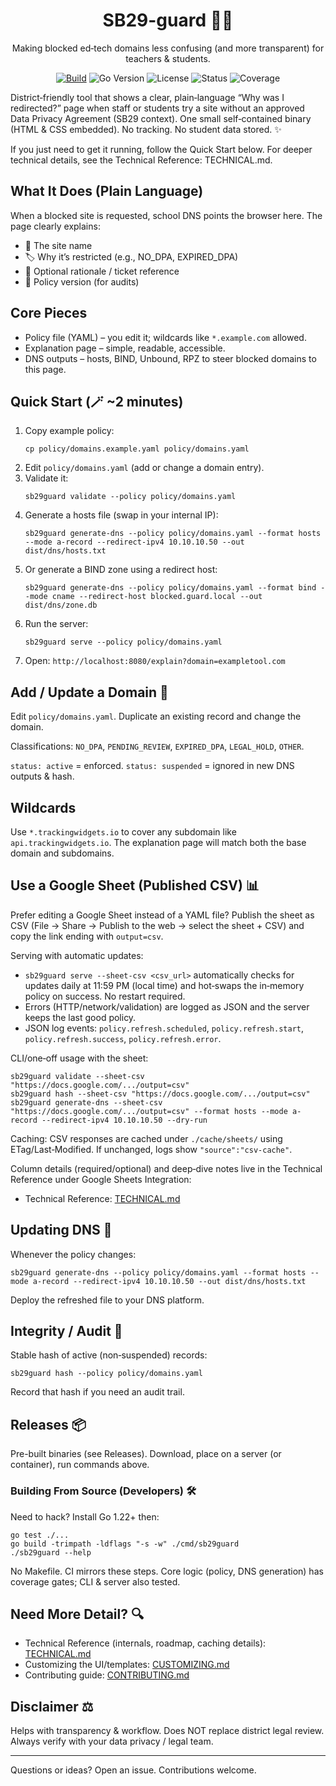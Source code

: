 <div align="center">

# SB29-guard 🚦📘

Making blocked ed‑tech domains less confusing (and more transparent) for teachers & students.

<!-- Badges -->
[![Build](https://github.com/RiceC-at-MasonHS/SB29-guard/actions/workflows/ci.yml/badge.svg)](../../actions)
![Go Version](https://img.shields.io/badge/go-1.22+-00ADD8?logo=go)
![License](https://img.shields.io/badge/license-MIT-blue)
![Status](https://img.shields.io/badge/status-early%20preview-orange)
![Coverage](https://img.shields.io/badge/coverage-core%2080%25+-brightgreen)

</div>

District‑friendly tool that shows a clear, plain‑language “Why was I redirected?” page when staff or students try a site without an approved Data Privacy Agreement (SB29 context). One small self‑contained binary (HTML & CSS embedded). No tracking. No student data stored. ✨

If you just need to get it running, follow the Quick Start below. For deeper technical details, see the Technical Reference: TECHNICAL.md.

## What It Does (Plain Language)
When a blocked site is requested, school DNS points the browser here. The page clearly explains:
* 🔗 The site name
* 🏷️ Why it’s restricted (e.g., NO_DPA, EXPIRED_DPA)
* 📝 Optional rationale / ticket reference
* 📌 Policy version (for audits)

## Core Pieces
* Policy file (YAML) – you edit it; wildcards like `*.example.com` allowed.
* Explanation page – simple, readable, accessible.
* DNS outputs – hosts, BIND, Unbound, RPZ to steer blocked domains to this page.

## Quick Start (🪄 ~2 minutes)
1. Copy example policy:
	```
	cp policy/domains.example.yaml policy/domains.yaml
	```
2. Edit `policy/domains.yaml` (add or change a domain entry).
3. Validate it:
	```
	sb29guard validate --policy policy/domains.yaml
	```
4. Generate a hosts file (swap in your internal IP):
	```
	sb29guard generate-dns --policy policy/domains.yaml --format hosts --mode a-record --redirect-ipv4 10.10.10.50 --out dist/dns/hosts.txt
	```
5. Or generate a BIND zone using a redirect host:
	```
	sb29guard generate-dns --policy policy/domains.yaml --format bind --mode cname --redirect-host blocked.guard.local --out dist/dns/zone.db
	```
6. Run the server:
	```
	sb29guard serve --policy policy/domains.yaml
	```
7. Open:
	`http://localhost:8080/explain?domain=exampletool.com`

## Add / Update a Domain 🧾
Edit `policy/domains.yaml`. Duplicate an existing record and change the domain.

Classifications: `NO_DPA`, `PENDING_REVIEW`, `EXPIRED_DPA`, `LEGAL_HOLD`, `OTHER`.

`status: active` = enforced. `status: suspended` = ignored in new DNS outputs & hash.

## Wildcards
Use `*.trackingwidgets.io` to cover any subdomain like `api.trackingwidgets.io`. The explanation page will match both the base domain and subdomains.

## Use a Google Sheet (Published CSV) 📊
Prefer editing a Google Sheet instead of a YAML file? Publish the sheet as CSV (File → Share → Publish to the web → select the sheet + CSV) and copy the link ending with `output=csv`.

Serving with automatic updates:
- `sb29guard serve --sheet-csv <csv_url>` automatically checks for updates daily at 11:59 PM (local time) and hot‑swaps the in‑memory policy on success. No restart required.
- Errors (HTTP/network/validation) are logged as JSON and the server keeps the last good policy.
- JSON log events: `policy.refresh.scheduled`, `policy.refresh.start`, `policy.refresh.success`, `policy.refresh.error`.

CLI/one‑off usage with the sheet:
```
sb29guard validate --sheet-csv "https://docs.google.com/.../output=csv"
sb29guard hash --sheet-csv "https://docs.google.com/.../output=csv"
sb29guard generate-dns --sheet-csv "https://docs.google.com/.../output=csv" --format hosts --mode a-record --redirect-ipv4 10.10.10.50 --dry-run
```

Caching: CSV responses are cached under `./cache/sheets/` using ETag/Last‑Modified. If unchanged, logs show `"source":"csv-cache"`.

Column details (required/optional) and deep‑dive notes live in the Technical Reference under Google Sheets Integration:
- Technical Reference: [TECHNICAL.md](./TECHNICAL.md#google-sheets-integration-published-csv-%E2%80%93-implemented-v01)

## Updating DNS 🔁
Whenever the policy changes:
```
sb29guard generate-dns --policy policy/domains.yaml --format hosts --mode a-record --redirect-ipv4 10.10.10.50 --out dist/dns/hosts.txt
```
Deploy the refreshed file to your DNS platform.

## Integrity / Audit 🔐
Stable hash of active (non‑suspended) records:
```
sb29guard hash --policy policy/domains.yaml
```
Record that hash if you need an audit trail.

## Releases 📦
Pre-built binaries (see Releases). Download, place on a server (or container), run commands above.

### Building From Source (Developers) 🛠️
Need to hack? Install Go 1.22+ then:
```
go test ./...
go build -trimpath -ldflags "-s -w" ./cmd/sb29guard
./sb29guard --help
```
No Makefile. CI mirrors these steps. Core logic (policy, DNS generation) has coverage gates; CLI & server also tested.

## Need More Detail? 🔍
- Technical Reference (internals, roadmap, caching details): [TECHNICAL.md](./TECHNICAL.md)
- Customizing the UI/templates: [CUSTOMIZING.md](./CUSTOMIZING.md)
- Contributing guide: [CONTRIBUTING.md](./CONTRIBUTING.md)

## Disclaimer ⚖️
Helps with transparency & workflow. Does NOT replace district legal review. Always verify with your data privacy / legal team.

---
Questions or ideas? Open an issue. Contributions welcome.
